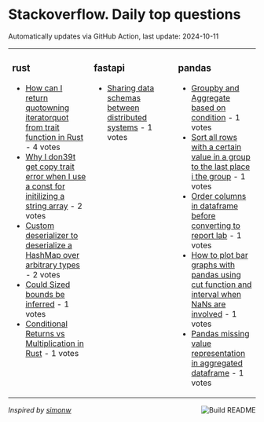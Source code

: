 # Stackoverflow. Daily top questions 

Automatically updates via GitHub Action, last update: <!-- date starts -->2024-10-11<!-- date ends -->


<table><tr><td valign="top" width="33%">

### rust
<!-- rust starts -->
* [How can I return quotowning iteratorquot from trait function in Rust](https://stackoverflow.com/questions/79073414/how-can-i-return-owning-iterator-from-trait-function-in-rust) - 4 votes
* [Why I don39t get copy trait error when I use a const for initilizing a string array](https://stackoverflow.com/questions/79078737/why-i-dont-get-copy-trait-error-when-i-use-a-const-for-initilizing-a-string-arr) - 2 votes
* [Custom deserializer to deserialize a HashMap over arbitrary types](https://stackoverflow.com/questions/79077079/custom-deserializer-to-deserialize-a-hashmap-over-arbitrary-types) - 2 votes
* [Could Sized bounds be inferred](https://stackoverflow.com/questions/79078769/could-sized-bounds-be-inferred) - 1 votes
* [Conditional Returns vs Multiplication in Rust](https://stackoverflow.com/questions/79076038/conditional-returns-vs-multiplication-in-rust) - 1 votes
<!-- rust ends -->
</td><td valign="top" width="34%">


### fastapi
<!-- fastapi starts -->
* [Sharing data schemas between distributed systems](https://stackoverflow.com/questions/79074129/sharing-data-schemas-between-distributed-systems) - 1 votes
<!-- fastapi ends -->
</td><td valign="top" width="34%">


### pandas
<!-- pandas starts -->
* [Groupby and Aggregate based on condition](https://stackoverflow.com/questions/79076480/groupby-and-aggregate-based-on-condition) - 1 votes
* [Sort all rows with a certain value in a group to the last place i the group](https://stackoverflow.com/questions/79077573/sort-all-rows-with-a-certain-value-in-a-group-to-the-last-place-i-the-group) - 1 votes
* [Order columns in dataframe before converting to report lab](https://stackoverflow.com/questions/79078703/order-columns-in-dataframe-before-converting-to-report-lab) - 1 votes
* [How to plot bar graphs with pandas using cut function and interval when NaNs are involved](https://stackoverflow.com/questions/79077824/how-to-plot-bar-graphs-with-pandas-using-cut-function-and-interval-when-nans-are) - 1 votes
* [Pandas missing value representation in aggregated dataframe](https://stackoverflow.com/questions/79077734/pandas-missing-value-representation-in-aggregated-dataframe) - 1 votes
<!-- pandas ends -->
</td></tr></table>

<a href="https://github.com/hp0404/hp0404/actions"><img src="https://github.com/hp0404/hp0404/workflows/Build%20README/badge.svg" align="right" alt="Build README"></a> <p>*Inspired by  [simonw](https://github.com/simonw/simonw)*</p>
